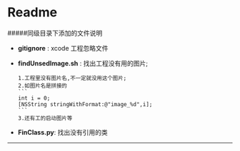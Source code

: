 Readme
===========
#####同级目录下添加的文件说明
- **gitignore** : xcode 工程忽略文件
- **findUnsedImage.sh** : 找出工程没有用的图片;
     
      1.工程里没有图片名,不一定就没用这个图片;
      2.如图片名是拼接的
      ```
      int i = 0;
      [NSString stringWithFormat:@"image_%d",i]; 
      ```
      3.还有工的启动图片等
- **FinClass.py**: 找出没有引用的类
- ------------------